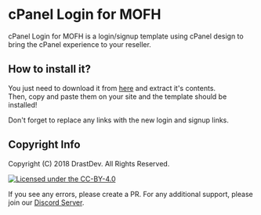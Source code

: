 # cPanel Login for MOFH  
cPanel Login for MOFH is a login/signup template using cPanel design to bring the cPanel experience to your reseller.  

## How to install it?  
You just need to download it from [here](https://github.com/DrastDev/cPanel-Login-for-MOFH/archive/master.zip) and extract it's contents.  
Then, copy and paste them on your site and the template should be installed!  

Don't forget to replace any links with the new login and signup links.  

## Copyright Info

Copyright (C) 2018 DrastDev. All Rights Reserved.

[![Licensed under the CC-BY-4.0](https://img.shields.io/github/license/VizuDev/cPanel-Login-for-MOFH.svg?style=for-the-badge)](https://github.com/DrastDev/cPanel-Login-for-MOFH/blob/master/LICENSE.md)


If you see any errors, please create a PR.
For any additional support, please join our [Discord Server](https://invite.gg/vizudev).
